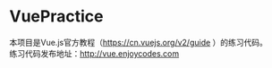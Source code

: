 # VuePractice
本项目是Vue.js官方教程（https://cn.vuejs.org/v2/guide ）的练习代码。  
练习代码发布地址：http://vue.enjoycodes.com  
